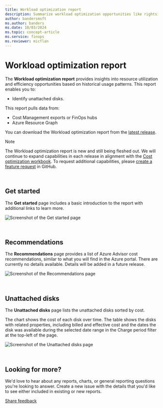 ```yaml
---
title: Workload optimization report
description: Summarize workload optimization opportunities like rightsizing and unused resources in Power BI.
author: bandersmsft
ms.author: banders
ms.date: 10/03/2024
ms.topic: concept-article
ms.service: finops
ms.reviewer: micflan
---
```


<!-- markdownlint-disable-next-line MD025 -->
# Workload optimization report

The **Workload optimization report** provides insights into resource utilization and efficiency opportunities based on historical usage patterns. This report enables you to:

- Identify unattached disks.

This report pulls data from:

- Cost Management exports or FinOps hubs
- Azure Resource Graph

You can download the Workload optimization report from the [latest release](https://github.com/microsoft/finops-toolkit/releases).

> [!NOTE]
> The Workload optimization report is new and still being fleshed out. We will continue to expand capabilities in each release in alignment with the [Cost optimization workbook](../optimization-workbook/cost-optimization-workbook.md). To request additional capabilities, please [create a feature request](https://aka.ms/ftk/ideas) in GitHub.

<br>

## Get started

The **Get started** page includes a basic introduction to the report with additional links to learn more.

![Screenshot of the Get started page](https://github.com/user-attachments/assets/c467d8e2-dd49-4dcf-b5b6-2643a59d57fd)

<br>

## Recommendations

The **Recommendations** page provides a list of Azure Advisor cost recommendations, similar to what you will find in the Azure portal. There are currently no details available. Details will be added in a future release.

![Screenshot of the Recommendations page](https://github.com/user-attachments/assets/d8fbe2c2-424a-45cb-81b2-b3f4e084513e)

<br>

## Unattached disks

The **Unattached disks** page lists the unattached disks sorted by cost.

The chart shows the cost of each disk over time. The table shows the disks with related properties, including billed and effective cost and the dates the disk was available during the selected date range in the Charge period filter at the top-left of the page.

![Screenshot of the Unattached disks page](https://github.com/user-attachments/assets/e81cc448-9090-47f4-b990-daded98a17d8)

<br>

<!-- TODO: Uncomment when files are added
## See also

- [Common terms](../../_resources/terms.md)
- [Data dictionary](../../_resources/data-dictionary.md)

<br>
-->

## Looking for more?

We'd love to hear about any reports, charts, or general reporting questions you're looking to answer. Create a new issue with the details that you'd like to see either included in existing or new reports.

[Share feedback](https://aka.ms/ftk/idea)

<br>

